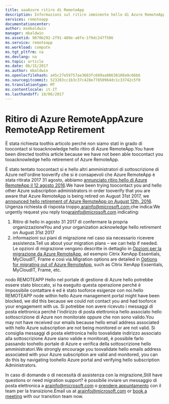 ```yaml
---
title: aaaAzure ritiro di RemoteApp
description: Informazioni sul ritiro imminente hello di Azure RemoteApp
services: remoteapp
documentationcenter: 
author: msmbaldwin
manager: mbaldwin
ms.assetid: 9870b292-2f91-489e-a8fe-1f9dc247f506
ms.service: remoteapp
ms.workload: compute
ms.tgt_pltfrm: na
ms.devlang: na
ms.topic: article
ms.date: 06/15/2017
ms.author: mbaldwin
ms.openlocfilehash: a45c27e59757ae3683fc689aa88638108a9c66b6
ms.sourcegitcommit: 523283cc1b3c37c428e77850964dc1c33742c5f0
ms.translationtype: MT
ms.contentlocale: it-IT
ms.lasthandoff: 10/06/2017
---
```

# <a name="azure-remoteapp-retirement"></a><span data-ttu-id="afa18-103">Ritiro di Azure RemoteApp</span><span class="sxs-lookup"><span data-stu-id="afa18-103">Azure RemoteApp Retirement</span></span>
<span data-ttu-id="afa18-104">È stata richiesta toothis articolo perché non siamo stati in grado di toocontact si tooacknowledge hello ritiro di Azure RemoteApp.</span><span class="sxs-lookup"><span data-stu-id="afa18-104">You have been directed toothis article because we have not been able toocontact you tooacknowledge hello retirement of Azure RemoteApp.</span></span> 

<span data-ttu-id="afa18-105">È stato tentato toocontact si e hello altri amministratori di sottoscrizione di Azure nell'ordine tooverify che si è consapevoli che Azure RemoteApp è stata ritirata 2017 31 agosto, abbiamo [annunciato ritiro hello di Azure RemoteApp il 12 agosto 2016](http://aka.ms/araretirement).</span><span class="sxs-lookup"><span data-stu-id="afa18-105">We have been trying toocontact you and hello other Azure subscription administrators in order tooverify that you are aware that Azure RemoteApp is being retired on August 31st 2017, we [announced hello retirement of Azure RemoteApp on August 12th, 2016](http://aka.ms/araretirement).</span></span>   <span data-ttu-id="afa18-106">Urgenza richiesta di risposta troppo[ arainfo@microsoft.com ](mailto:arainfo@microsoft.com) che indica:</span><span class="sxs-lookup"><span data-stu-id="afa18-106">We urgently request you reply too[arainfo@microsoft.com](mailto:arainfo@microsoft.com) indicating:</span></span>
1.  <span data-ttu-id="afa18-107">Ritiro di hello in agosto 31 2017 di confermare la propria organizzazione</span><span class="sxs-lookup"><span data-stu-id="afa18-107">You and your organization acknowledge hello retirement on August 31st 2017</span></span>
2.  <span data-ttu-id="afa18-108">informazioni sui piani di migrazione nel caso sia necessario ricevere assistenza.</span><span class="sxs-lookup"><span data-stu-id="afa18-108">Tell us about your migration plans – we can help if needed.</span></span> <span data-ttu-id="afa18-109">Le opzioni di migrazione vengono descritte in dettaglio in [Opzioni per la migrazione da Azure RemoteApp](http://aka.ms/aramigration), ad esempio Citrix XenApp Essentials, MyCloudIT, Frame e così via.</span><span class="sxs-lookup"><span data-stu-id="afa18-109">Migration options are detailed in [Options for migrating out of Azure RemoteApp](http://aka.ms/aramigration), such as Citrix XenApp Essentials, MyCloudIT, Frame, etc.</span></span> 

<span data-ttu-id="afa18-110">nodo REMOTEAPP Hello nel portale di gestione di Azure hello potrebbe essere stato bloccato, si ha eseguito questa operazione perché è Impossibile contattare è ed è stato tooforce esigenze con noi.</span><span class="sxs-lookup"><span data-stu-id="afa18-110">hello REMOTEAPP node within hello Azure management portal might have been blocked, we did this because we could not contact you and had tooforce your engagement with us.</span></span>  <span data-ttu-id="afa18-111">Si potrebbe non avere ricevuto i messaggi di posta elettronica perché l'indirizzo di posta elettronica hello associato hello sottoscrizione di Azure non monitorate oppure che non sono valido.</span><span class="sxs-lookup"><span data-stu-id="afa18-111">You may not have received our emails because hello email address associated with hello Azure subscription are not being monitored or are not valid.</span></span>  <span data-ttu-id="afa18-112">Si consiglia messaggi di posta elettronica hello toovalidate indirizzo associato alla sottoscrizione Azure siano valide e monitorati, è possibile farlo passando toohello portale di Azure e verifica della sottoscrizione hello amministratori.</span><span class="sxs-lookup"><span data-stu-id="afa18-112">We strongly encourage you toovalidate hello emails address associated with your Azure subscription are valid and monitored, you can do this by navigating toohello Azure portal and verifying hello subscription Administrators.</span></span>  

<span data-ttu-id="afa18-113">In caso di domande o di necessità di assistenza con la migrazione,</span><span class="sxs-lookup"><span data-stu-id="afa18-113">Still have questions or need migration support?</span></span>  <span data-ttu-id="afa18-114">è possibile inviare un messaggio di posta elettronica a [arainfo@microsoft.com](mailto:arainfo@microsoft.com) o [prendere appuntamento](http://aka.ms/ericorman) con il team per la transizione.</span><span class="sxs-lookup"><span data-stu-id="afa18-114">Email us at [arainfo@microsoft.com](mailto:arainfo@microsoft.com) or [book a meeting](http://aka.ms/ericorman) with our transition team now.</span></span> 
